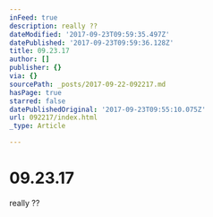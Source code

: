 ```yaml
---
inFeed: true
description: really ??
dateModified: '2017-09-23T09:59:35.497Z'
datePublished: '2017-09-23T09:59:36.128Z'
title: 09.23.17
author: []
publisher: {}
via: {}
sourcePath: _posts/2017-09-22-092217.md
hasPage: true
starred: false
datePublishedOriginal: '2017-09-23T09:55:10.075Z'
url: 092217/index.html
_type: Article

---
```

# 09.23.17

really ??